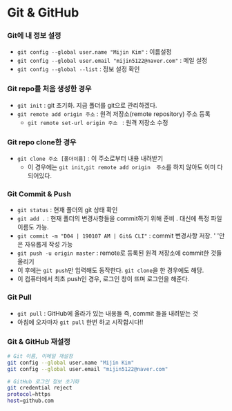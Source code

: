 # Git & GitHub

### Git에 내 정보 설정

* `git config --global user.name "Mijin Kim"`  : 이름설정
* `git config --global user.email "mijin5122@naver.com"` : 메일 설정
* `git config --global --list` : 정보 설정 확인

### Git repo를 처음 생성한 경우

* `git init` :  git  초기화. 지금 폴더를  git으로 관리하겠다.
* `git remote add origin 주소` : 원격 저장소(remote repository) 주소 등록
  * `git remote set-url origin 주소 ` : 원격 저장소 수정

### Git repo clone한 경우

* `git clone 주소 [폴더이름]` : 이 주소로부터 내용 내려받기
  * 이 경우에는 `git init`,`git remote add origin  주소`를 하지 않아도 이미 다 되어있다.

### Git Commit & Push

*  `git status` : 현재 폴더의 git 상태 확인
*  `git add .` : 현재 폴더의 변경사항들을  commit하기 위해 준비 . 대신에 특정 파일 이름도 가능.
*  `git commit -m "D04 | 190107 AM | Git& CLI"` : commit 변경사항 저장. ' '안은 자유롭게 작성 가능
*  `git push -u origin master` : remote로 등록된 원격 저장소에 commit한 것들 올리기
  * 이 후에는 `git push`만 입력해도 동작한다. `git clone`을 한 경우에도 해당.
  * 이 컴퓨터에서 최초 push인 경우, 로그인 창이 뜨며 로그인을 해준다.

### Git Pull

* `git pull` : GitHub에 올라가 있는 내용들 즉, commit 들을 내려받는 것
* 아침에 오자마자  `git pull` 한번 하고 시작합시다!!



### Git & GitHub 재설정

```bash
# Git 이름, 이메일 재설정
git config --global user.name "Mijin Kim"
git config --global user.email "mijin5122@naver.com"

# GitHub 로그인 정보 초기화
git credential reject
protocol=https
host=github.com
```





